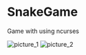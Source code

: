 # SnakeGame
Game with using ncurses

![picture_1](https://i.postimg.cc/Prf3G3xs/2019-07-09-14h46-54.png)
![picture_2](https://i.postimg.cc/jCYwWYsV/2019-02-24-11h50-53.png)

